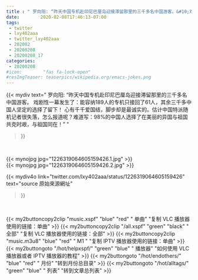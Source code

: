 ```yaml
---
title : " 罗向阳: “昨天中国专机赴印尼巴厘岛迎接滞留那里的三千多名中国游客。&#10;戏剧性一幕发生了：能容纳189人的专机只接回了61人，其余三千多中国人坚定的选择了留下！&#10;心有千千爱国结，脚步却是最诚实的。估计中国特派随机记者很失落，怎么报道呢？难道写：98%的中国人选择了在美丽的异国与祖国共克时艰，与祖国同在！”  "
date:        2020-02-08T17:46:13-07:00
tags:
 - twitter
 - lxy402aaa
 - twitter_lxy402aaa
 - 202002
 - 20200208
 - 20200208_17
categories:
 - 20200208
#icon:        "fas fa-lock-open"
#resImgTeaser: teaserpics/wikipedia.org/emacs-jokes.png
---
```


{{< mydiv text=" 罗向阳: “昨天中国专机赴印尼巴厘岛迎接滞留那里的三千多名中国游客。&#10;戏剧性一幕发生了：能容纳189人的专机只接回了61人，其余三千多中国人坚定的选择了留下！&#10;心有千千爱国结，脚步却是最诚实的。估计中国特派随机记者很失落，怎么报道呢？难道写：98%的中国人选择了在美丽的异国与祖国共克时艰，与祖国同在！”  "
>}}
<br>


 {{< mynojpg jpg="1226319064605159426.1.jpg" >}}<br>  {{< mynojpg jpg="1226319064605159426.2.jpg" >}}<br> 



{{< mydiv4o link="twitter.com/lxy402aaa/status/1226319064605159426"
text="source 原始來源網址"
>}}


<br>





{{< my2buttoncopy2clip "music.xspf"        "blue"   "red"    " 单曲"  "复制 VLC 播放器使用的链接：单曲" >}} {{< my2buttoncopy2clip "/all.xspf"         "green"  "black"  " 全部"  "复制 VLC 播放器使用的链接：全部" >}} {{< my2buttoncopy2clip "music.m3u8"        "blue"   "red"    " M1 "    "复制 IPTV 播放器使用的链接：单曲" >}} {{< my2buttongoto      "/hot/helpxspf/"    "green"  "blue"   " 播放器" "如何使用 VLC 播放器或者 IPTV 播放器的教程" >}} {{< my2buttongoto      "/hot/endothers/"   "blue"   "red"    " 月份"   "转到月份总目录" >}} {{< my2buttongoto      "/hot/alltags/"     "green"  "blue"   " 列表"   "转到文章总列表" >}} 
